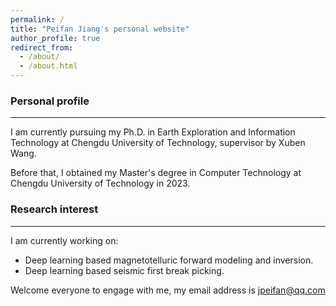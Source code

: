 ```yaml
---
permalink: /
title: "Peifan Jiang's personal website"
author_profile: true
redirect_from: 
  - /about/
  - /about.html
---
```


### Personal profile

---
I am currently pursuing my Ph.D. in Earth Exploration and Information Technology at Chengdu University of Technology, supervisor by Xuben Wang.

Before that, I obtained my Master's degree in Computer Technology at Chengdu University of Technology in 2023.


### Research interest

---
I am currently working on:

-  Deep learning based magnetotelluric forward modeling and inversion.
-  Deep learning based seismic first break picking.

Welcome everyone to engage with me, my email address is <u>jpeifan@qq.com</u>